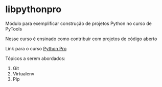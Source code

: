 # libpythonpro
Módulo para exemplificar construção de projetos Python no curso de PyTools

Nesse curso é ensinado como contribuir com projetos de código aberto

Link para o curso [Python Pro](https://www.python.pro.br)

Tópicos a serem abordados:
1. Git
2. Virtualenv
3.  Pip